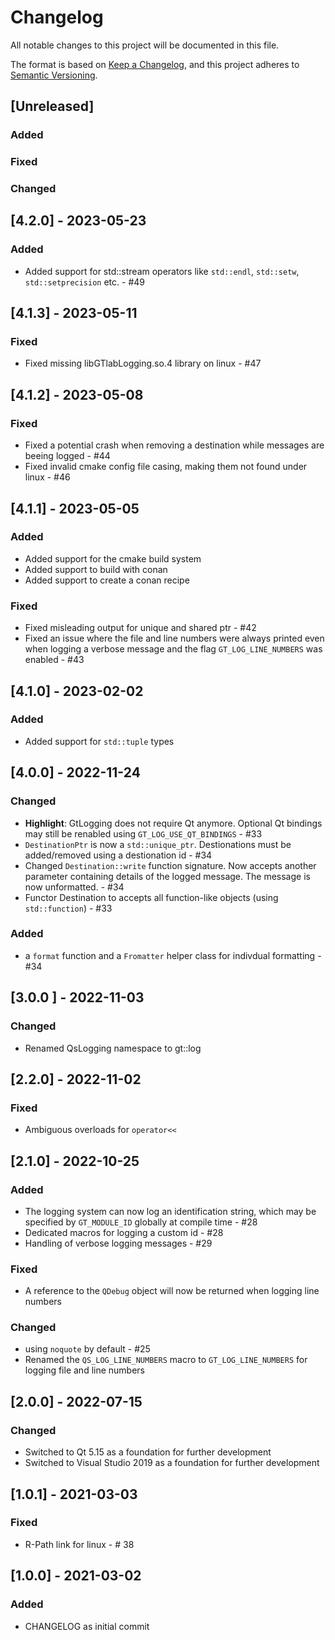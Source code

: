 # Changelog
All notable changes to this project will be documented in this file.

The format is based on [Keep a Changelog](https://keepachangelog.com/en/1.0.0/),
and this project adheres to [Semantic Versioning](https://semver.org/spec/v2.0.0.html).

## [Unreleased]
### Added
### Fixed
### Changed

## [4.2.0] - 2023-05-23
### Added
- Added support for std::stream operators like `std::endl`, `std::setw`, `std::setprecision` etc. - #49

## [4.1.3] - 2023-05-11
### Fixed
- Fixed missing libGTlabLogging.so.4 library on linux - #47

## [4.1.2] - 2023-05-08
### Fixed
- Fixed a potential crash when removing a destination while messages are beeing logged - #44
- Fixed invalid cmake config file casing, making them not found under linux - #46

## [4.1.1] - 2023-05-05 
### Added
 - Added support for the cmake build system
 - Added support to build with conan
 - Added support to create a conan recipe
 
### Fixed
- Fixed misleading output for unique and shared ptr - #42
- Fixed an issue where the file and line numbers were always printed even when logging a verbose message and the flag `GT_LOG_LINE_NUMBERS` was enabled - #43

## [4.1.0] - 2023-02-02 
### Added
- Added support for `std::tuple` types

## [4.0.0] - 2022-11-24 
### Changed
- __Highlight__: GtLogging does not require Qt anymore. Optional Qt bindings may still be renabled using `GT_LOG_USE_QT_BINDINGS` - #33
- `DestinationPtr` is now a `std::unique_ptr`. Destionations must be added/removed using a destionation id - #34
- Changed `Destination::write` function signature. Now accepts another parameter containing details of the logged message. The message is now unformatted. - #34
- Functor Destination to accepts all function-like objects (using `std::function`) - #33

### Added
- a `format` function and a `Fromatter` helper class for indivdual formatting - #34

## [3.0.0 ] - 2022-11-03
### Changed
- Renamed QsLogging namespace to gt::log

## [2.2.0] - 2022-11-02
### Fixed
- Ambiguous overloads for `operator<<`

## [2.1.0] - 2022-10-25
### Added
- The logging system can now log an identification string, which may be specified by `GT_MODULE_ID` globally at compile time - #28
- Dedicated macros for logging a custom id - #28
- Handling of verbose logging messages - #29

### Fixed
- A reference to the `QDebug` object will now be returned when logging line numbers 

### Changed
- using  `noquote` by default - #25
- Renamed the `QS_LOG_LINE_NUMBERS` macro to `GT_LOG_LINE_NUMBERS` for logging file and line numbers

## [2.0.0] - 2022-07-15
### Changed
- Switched to Qt 5.15 as a foundation for further development
- Switched to Visual Studio 2019 as a foundation for further development

## [1.0.1] - 2021-03-03
### Fixed
- R-Path link for linux - # 38


## [1.0.0] - 2021-03-02
### Added
- CHANGELOG as initial commit
